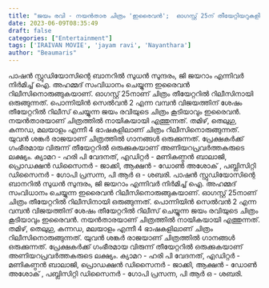```yaml
---
title: "ജയം രവി - നയൻതാര ചിത്രം 'ഇരൈവൻ';  ഓഗസ്റ്റ് 25ന് തീയേറ്റിയറുകളിലേക്ക്"
date: 2023-06-09T08:35:49
draft: false
categories: ["Entertainment"]
tags: ['IRAIVAN MOVIE', 'jayam ravi', 'Nayanthara']
author: "Beaumaris"
---
```


പാഷൻ സ്റ്റുഡിയോസിന്റെ ബാനറിൽ സുധൻ സുന്ദരം, ജി ജയറാം എന്നിവർ നിർമിച്ച് ഐ. അഹമ്മദ്‌ സംവിധാനം ചെയ്യുന്ന ഇരൈവൻ റിലീസിനൊരുങ്ങുകയാണ്. ഓഗസ്റ്റ് 25നാണ് ചിത്രം തീയേറ്ററിൽ റിലീസിനായി ഒരുങ്ങുന്നത്. പൊന്നിയിൻ സെൽവൻ 2 എന്ന വമ്പൻ വിജയത്തിന് ശേഷം തീയേറ്ററിൽ റിലീസ് ചെയ്യുന്ന ജയം രവിയുടെ ചിത്രം കൂടിയാവും ഇരൈവൻ. നയൻതാരയാണ് ചിത്രത്തിൽ നായികയായി എത്തുന്നത്. തമിഴ്, തെലുഗു, കന്നഡ, മലയാളം എന്നീ 4 ഭാഷകളിലാണ് ചിത്രം റിലീസിനൊരുങ്ങുന്നത്. യുവൻ ശങ്കർ രാജയാണ് ചിത്രത്തിൽ ഗാനങ്ങൾ ഒരുക്കുന്നത്. പ്രേക്ഷകർക്ക് ഗംഭീരമായ വിരുന്ന് തീയേറ്ററിൽ ഒരുക്കുകയാണ് അണിയറപ്രവർത്തകരുടെ ലക്ഷ്യം. ക്യാമറ - ഹരി പി വേദനത്, എഡിറ്റർ - മണികണ്ഠൻ ബാലാജി, പ്രൊഡക്ഷൻ ഡിസൈനർ - ജാക്കി, ആക്ഷൻ - ഡോൺ അശോക് , പബ്ലിസിറ്റി ഡിസൈനർ - ഗോപി പ്രസന്ന, പി ആർ ഒ - ശബരി.
പാഷൻ സ്റ്റുഡിയോസിന്റെ ബാനറിൽ സുധൻ സുന്ദരം, ജി ജയറാം എന്നിവർ നിർമിച്ച് ഐ. അഹമ്മദ്‌ സംവിധാനം ചെയ്യുന്ന ഇരൈവൻ റിലീസിനൊരുങ്ങുകയാണ്. ഓഗസ്റ്റ് 25നാണ് ചിത്രം തീയേറ്ററിൽ റിലീസിനായി ഒരുങ്ങുന്നത്. പൊന്നിയിൻ സെൽവൻ 2 എന്ന വമ്പൻ വിജയത്തിന് ശേഷം തീയേറ്ററിൽ റിലീസ് ചെയ്യുന്ന ജയം രവിയുടെ ചിത്രം കൂടിയാവും ഇരൈവൻ. നയൻതാരയാണ് ചിത്രത്തിൽ നായികയായി എത്തുന്നത്. തമിഴ്, തെലുഗു, കന്നഡ, മലയാളം എന്നീ 4 ഭാഷകളിലാണ് ചിത്രം റിലീസിനൊരുങ്ങുന്നത്. യുവൻ ശങ്കർ രാജയാണ് ചിത്രത്തിൽ ഗാനങ്ങൾ ഒരുക്കുന്നത്. പ്രേക്ഷകർക്ക് ഗംഭീരമായ വിരുന്ന് തീയേറ്ററിൽ ഒരുക്കുകയാണ് അണിയറപ്രവർത്തകരുടെ ലക്ഷ്യം. ക്യാമറ - ഹരി പി വേദനത്, എഡിറ്റർ - മണികണ്ഠൻ ബാലാജി, പ്രൊഡക്ഷൻ ഡിസൈനർ - ജാക്കി, ആക്ഷൻ - ഡോൺ അശോക് , പബ്ലിസിറ്റി ഡിസൈനർ - ഗോപി പ്രസന്ന, പി ആർ ഒ - ശബരി.
